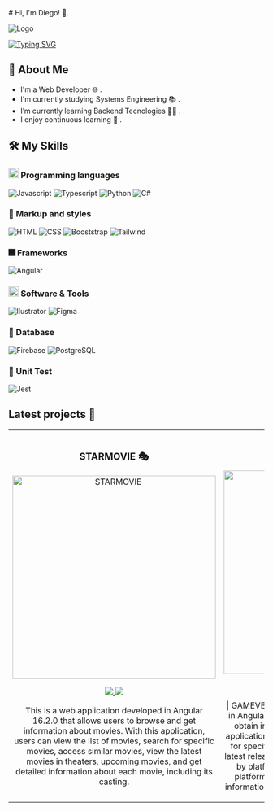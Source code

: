 <div>
# Hi, I'm Diego! 👋.
  
![Logo](https://i.postimg.cc/rpM4NygQ/Logo-ST1-4.png)

[![Typing SVG](https://readme-typing-svg.herokuapp.com?font=Fira+Code&size=30&duration=2000&pause=500&width=435&lines=Hello+World;I'm+Diego;Software+Developer)](https://git.io/typing-svg)


## 🚀 About Me
- I'm a Web Developer 🌐 .   
- I'm currently studying Systems Engineering 📚 .
- I’m currently learning Backend Tecnologies 👩‍💻  .
- I enjoy continuous learning 🔄 .


## 🛠️ My Skills

### <picture> <img src = "https://github.com/7oSkaaa/7oSkaaa/blob/main/Images/Programming_Languages.gif?raw=true" width = 20px>  </picture> Programming languages

![Javascript](https://img.shields.io/badge/Javascript-000000?style=&logo=javascript)
![Typescript](https://img.shields.io/badge/Typescript-3178C6?style=&logo=typescript&logoColor=white)
![Python](https://img.shields.io/badge/Python-3776AB?style=&logo=python&logoColor=white)
![C#](https://img.shields.io/badge/Csharp-512BD4?style=&logo=csharp) 
</div>

### 🎨 Markup and styles
![HTML](https://img.shields.io/badge/HTML-000000?style=&logo=html5)
![CSS](https://img.shields.io/badge/CSS-1572B6?style=&logo=css3)
![Booststrap](https://img.shields.io/badge/Bootstrap-7952B3?style=&logo=bootstrap&logoColor=white)
![Tailwind](https://img.shields.io/badge/Tailwindcss-06B6D4?style=&logo=tailwindcss&logoColor=white)


### 🎆 Frameworks
![Angular](https://img.shields.io/badge/Angular-DD0031?style=&logo=angular)

### <picture> <img src = "https://github.com/7oSkaaa/7oSkaaa/blob/main/Images/Software_Tools.gif?raw=true" width = 20px>  </picture> Software & Tools
![Ilustrator](https://img.shields.io/badge/Illustrator-2A2A2A?style=&logo=adobeillustrator)
![Figma](https://img.shields.io/badge/figma-F0F0F0?style=&logo=figma)

### 💾 Database
![Firebase](https://img.shields.io/badge/Firebase-%23FFCA28.svg?logo=Firebase&logoColor=white)
![PostgreSQL](https://img.shields.io/badge/PostgreSQL-4169E1?style=&logo=postgresql&logoColor=white)

### 🧪 Unit Test
![Jest](https://img.shields.io/badge/Jest-CF5404?style=&logo=jest)

## Latest projects 🎇
<table>
<tr>
<td width="50%">
<h3 align="center">STARMOVIE 🎭</h3>
<div align="center">
<a href="https://demo-star-movie.netlify.app/movie/list-movies" target="_blank"><img src="https://i.ibb.co/bW2TRDp/starmo.jpg" width="400" alt="STARMOVIE"></a>
<p>
<a href="https://github.com/STARS1LVER/star-movie.git" target="_blank">
<img src="https://img.shields.io/badge/Code-F3F3F3?style=for-the-badge&logo=github&logoColor=black">
</a>
<a href="https://demo-star-movie.netlify.app/movie/list-movies" target="_blank">
<img src="https://img.shields.io/badge/Demo-F3F3F3?style=for-the-badge&logo=wikiquote&logoColor=black">
</a>

</p>
<p>This is a web application developed in Angular 16.2.0 that allows users to browse and get information about movies. With this application, users can view the list of movies, search for specific movies, access similar movies, view the latest movies in theaters, upcoming movies, and get detailed information about each movie, including its casting. </p>
</div>
                                                                                      
</td>

                                                                                    
</td>      

<td width="50%">
<h3 align="center">GAMEVERSE 🎮 </h3>
<div align="center">
<a href="https://gameverse-stars1lver.netlify.app/gameverse/welcome-page" target="_blank"><img src="https://i.postimg.cc/L6DW86BX/gameverse.jpg" width="400" alt="GAMEVERSE"></a>
<p>
<a href="https://github.com/STARS1LVER/GameVerse.git" target="_blank">
<img src="https://img.shields.io/badge/Code-F3F3F3?style=for-the-badge&logo=github&logoColor=black">
</a>
<a href="https://gameverse-stars1lver.netlify.app/gameverse/welcome-page" target="_blank">
<img src="https://img.shields.io/badge/Demo-F3F3F3?style=for-the-badge&logo=wikiquote&logoColor=black">
</a>

</p>
<p>
  | GAMEVERSE |
  This is a web application developed in Angular 16.2.0 that allows users to navigate and obtain information about video games. With this application, users can view the list of games, search for specific games, access similar games,    see the latest released games, and also provides information by platform, showing available games for each platform. Additionally, users can obtain detailed information about each game, including extra details
</p>
</div>
                                                                                      
</td>

                                                                                    
</td>     

</table>                                                                                 
</div>
<br>

